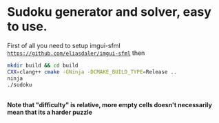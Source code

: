 # Sudoku generator and solver, easy to use.
First of all you need to setup imgui-sfml <code>https://github.com/eliasdaler/imgui-sfml</code>
then
```bash
mkdir build && cd build
CXX=clang++ cmake -GNinja -DCMAKE_BUILD_TYPE=Release ..
ninja
./sudoku
```
<br>
<strong>Note that "difficulty" is relative, more empty cells doesn't necessarily mean that its a harder puzzle</strong>
